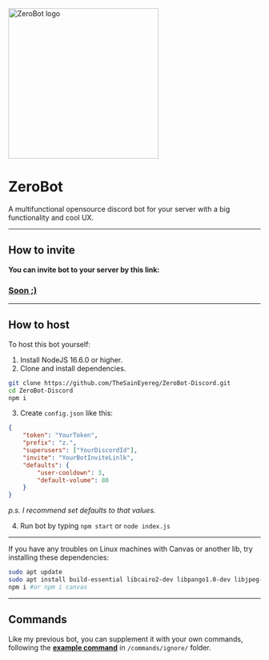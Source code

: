 
<!--![Zerobot](https://olejka.ru/s/22136.png)-->
<img src="https://olejka.ru/s/f9223718.png" alt="ZeroBot logo" height="300">

# ZeroBot

A multifunctional opensource discord bot for your server with a big functionality and cool UX.

---
## How to invite
**You can invite bot to your server by this link:**  
### [Soon ;)](https://github.com/TheSainEyereg/ZeroBot-Discord/commits/master)
<!--###[\*Click*](https://discord.com/api/oauth2/authorize?client_id=870241298932723722&permissions=8&scope=bot)-->

---
## How to host
To host this bot yourself:
1. Install NodeJS 16.6.0 or higher.
2. Clone and install dependencies.
```sh
git clone https://github.com/TheSainEyereg/ZeroBot-Discord.git
cd ZeroBot-Discord
npm i
```
3. Create `config.json` like this: 
```json
{
    "token": "YourToken",
    "prefix": "z.",
    "superusers": ["YourDiscordId"],
    "invite": "YourBotInviteLinlk",
    "defaults": {
        "user-cooldown": 3,
        "default-volume": 80
    }
}
```
_p.s. I recommend set defaults to that values._

4. Run bot by typing `npm start` or `node index.js`

---
If you have any troubles on Linux machines with Canvas or another lib, try installing these dependencies:
```sh
sudo apt update 
sudo apt install build-essential libcairo2-dev libpango1.0-dev libjpeg-dev libgif-dev librsvg2-dev
npm i #or npm i canvas
```

---
## Commands
Like my previous bot, you can supplement it with your own commands, following the **[example command](https://github.com/TheSainEyereg/ZeroBot-Discord/blob/master/commands/ignore/example.js)** in `/commands/ignore/` folder. 

